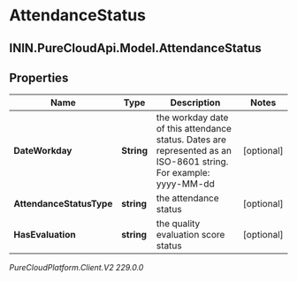 # AttendanceStatus

## ININ.PureCloudApi.Model.AttendanceStatus

## Properties

|Name | Type | Description | Notes|
|------------ | ------------- | ------------- | -------------|
| **DateWorkday** | **String** | the workday date of this attendance status. Dates are represented as an ISO-8601 string. For example: yyyy-MM-dd | [optional] |
| **AttendanceStatusType** | **string** | the attendance status | [optional] |
| **HasEvaluation** | **string** | the quality evaluation score status | [optional] |



_PureCloudPlatform.Client.V2 229.0.0_
